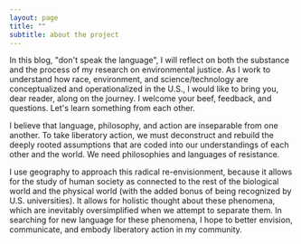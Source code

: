 ```yaml
---
layout: page
title: ""
subtitle: about the project
---
```


In this blog, "don't speak the language", I will reflect on both the substance and the process of my research on environmental justice. As I work to understand how race, environment, and science/technology are conceptualized and operationalized in the U.S., I would like to bring you, dear reader, along on the journey. I welcome your beef, feedback, and questions. Let's learn something from each other.

I believe that language, philosophy, and action are inseparable from one another. To take liberatory action, we must deconstruct and rebuild the deeply rooted assumptions that are coded into our understandings of each other and the world. We need philosophies and languages of resistance.

I use geography to approach this radical re-envisionment, because it allows for the study of human society as connected to the rest of the biological world and the physical world (with the added bonus of being recognized by U.S. universities). It allows for holistic thought about these phenomena, which are inevitably oversimplified when we attempt to separate them. In searching for new language for these phenomena, I hope to better envision, communicate, and embody liberatory action in my community.
